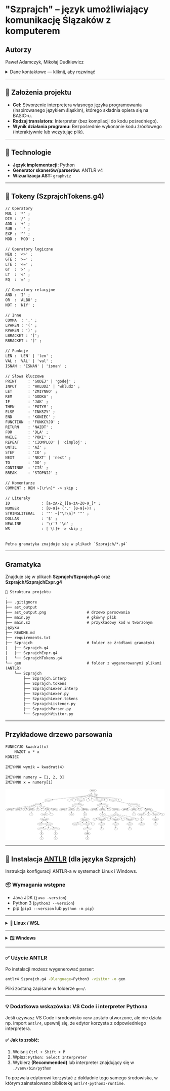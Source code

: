 # "Szprajch" – język umożliwiający komunikację Ślązaków z komputerem

## Autorzy  
Paweł Adamczyk, Mikołaj Dudkiewicz  

<details>
  <summary>Dane kontaktowe — kliknij, aby rozwinąć</summary>
  Email: 
        <br>adamczyk@student.agh.edu.pl
        <br>mdudkiewicz@student.agh.edu.pl
</details>

---

## 📌 Założenia projektu

- **Cel:** Stworzenie interpretera własnego języka programowania (inspirowanego językiem śląskim), którego składnia opiera się na BASIC-u.  
- **Rodzaj translatora:** Interpreter (bez kompilacji do kodu pośredniego).  
- **Wynik działania programu:** Bezpośrednie wykonanie kodu źródłowego (interaktywnie lub wczytując plik).  

---

## 🧰 Technologie

- **Język implementacji:** Python  
- **Generator skanerów/parserów:** ANTLR v4  
- **Wizualizacja AST:** `graphviz`

---

## 🧱 Tokeny (SzprajchTokens.g4)

```antlr
// Operatory
MUL : '*' ;
DIV : '/' ;
ADD : '+' ;
SUB : '-' ;
EXP : '^' ;
MOD : 'MOD' ;

// Operatory logiczne
NEQ : '<>' ;
GTE : '>=' ;
LTE : '<=' ;
GT  : '>' ;
LT  : '<' ;
EQ  : '=' ;

// Operatory relacyjne
AND : 'I' ;
OR  : 'ALBO' ;
NOT : 'NIY' ;

// Inne
COMMA  : ',' ;
LPAREN : '(' ;
RPAREN : ')' ;
LBRACKET : '['; 
RBRACKET : ']' ;

// Funkcje
LEN : 'LEN' | 'len' ;
VAL : 'VAL' | 'val' ;
ISNAN : 'ISNAN' | 'isnan' ;

// Słowa kluczowe
PRINT     : 'GODEJ' | 'godej' ;
INPUT     : 'WKLUDZ' | 'wkludz' ;
LET       : 'ZMIYNNO' ;
REM       : 'GODKA' ;
IF        : 'JAK' ;
THEN      : 'POTYM' ;
ELSE      : 'INKSZY' ;
END       : 'KONIEC' ;
FUNCTION  : 'FUNKCYJO' ;
RETURN    : 'NAZOT' ;
FOR       : 'DLA' ;
WHILE     : 'PÓKI' ;
REPEAT    : 'CIOMPLOJ' | 'cimploj' ;
UNTIL     : 'AŻ' ;
STEP      : 'CO' ;
NEXT      : 'NEXT' | 'next' ;
TO        : 'DO' ;
CONTINUE  : 'CIŚ' ;
BREAK     : 'STOPNIJ' ;

// Komentarze
COMMENT : REM ~[\r\n]* -> skip ;

// Literały
ID              : [a-zA-Z_][a-zA-Z0-9_]* ;
NUMBER          : [0-9]+ ('.' [0-9]+)? ;
STRINGLITERAL   : '"' ~["\r\n]* '"' ;
DOLLAR          : '$' ;
NEWLINE         : '\r'? '\n' ;
WS              : [ \t]+ -> skip ;


Pełna gramatyka znajduje się w plikach `Szprajch/*.g4`
```
---

## Gramatyka
Znajduje się w plikach **Szprajch/Szprajch.g4** oraz **Szprajch/SzprajchExpr.g4**

```text
📁 Struktura projektu
.
├── .gitignore
├── ast_output
├── ast_output.png                  # drzewo parsowania
├── main.py                         # główny plik 
├── main.sz                         # przykładowy kod w tworzonym języku
├── README.md
├── requirements.txt
├── Szprajch                        # folder ze źródłami gramatyki
│   ├── Szprajch.g4
│   ├── SzprajchExpr.g4
│   └── SzprajchTokens.g4
└── gen                             # folder z wygenerowanymi plikami (ANTLR)
    └── Szprajch
        ├── Szprajch.interp
        ├── Szprajch.tokens
        ├── SzprajchLexer.interp
        ├── SzprajchLexer.py
        ├── SzprajchLexer.tokens
        ├── SzprajchListener.py
        ├── SzprajchParser.py
        └── SzprajchVisitor.py
```

---

## Przykładowe drzewo parsowania
```
FUNKCYJO kwadrat(x)
    NAZOT x * x
KONIEC

ZMIYNNO wynik = kwadrat(4)

ZMIYNNO numery = [1, 2, 3]
ZMIYNNO x = numery[1]
```

![Drzewko](ast_output.png)

---

## 🔧 Instalacja [ANTLR](https://www.youtube.com/watch?v=dQw4w9WgXcQ) (dla języka Szprajch)

Instrukcja konfiguracji ANTLR-a w systemach Linux i Windows.

### 📦 Wymagania wstępne

- Java JDK (`java -version`)
- Python 3 (`python3 --version`)
- pip (`pip3 --version` lub `python -m pip`)

---
<details>
  <summary><strong>🐧 Linux / WSL</strong></summary>

#### 1. Pobierz ANTLR

```bash
cd /usr/local/lib
sudo curl -O https://www.antlr.org/download/antlr-4.13.1-complete.jar

### 2. Dodaj alias i CLASSPATH

```bash
echo "export CLASSPATH=\"/usr/local/lib/antlr-4.13.1-complete.jar:\$CLASSPATH\"" >> ~/.bashrc
echo "alias antlr4='java -jar /usr/local/lib/antlr-4.13.1-complete.jar'" >> ~/.bashrc
source ~/.bashrc
```

#### 3. Stwórz środowisko wirtualne i zainstaluj bibliotekę ANTLR

```bash
cd /ścieżka/do/projektu
python3 -m venv venv
source venv/bin/activate
pip install antlr4-python3-runtime
```
</details>

---

<details>
  <summary><strong>🪟 Windows</strong></summary>

#### 1. Pobierz ANTLR

Pobierz plik `.jar` z:

[https://www.antlr.org/download/antlr-4.13.1-complete.jar](https://www.antlr.org/download/antlr-4.13.1-complete.jar)

Zapisz np. do `C:\antlr\antlr-4.13.1-complete.jar`

#### 2. Ustaw zmienne środowiskowe

W `cmd` lub `PowerShell`:

```cmd
setx CLASSPATH "C:\antlr\antlr-4.13.1-complete.jar;%CLASSPATH%"
```

Stwórz plik `antlr4.bat` np. w `C:\antlr\bin`:

```bat
@echo off
java -jar C:\antlr\antlr-4.13.1-complete.jar %*
```

Dodaj ten folder do `PATH`.

#### 3. Utwórz środowisko i zainstaluj bibliotekę

```powershell
cd C:\ścieżka\do\projektu
python -m venv venv
.\venv\Scripts\activate
pip install antlr4-python3-runtime
```
</details>

---

### ✅ Użycie ANTLR

Po instalacji możesz wygenerować parser:

```bash
antlr4 Szprajch.g4 -Dlanguage=Python3 -visitor -o gen
```

Pliki zostaną zapisane w folderze `gen/`.

---

### 💡 Dodatkowa wskazówka: VS Code i interpreter Pythona

Jeśli używasz VS Code i środowisko `venv` zostało utworzone, ale nie działa np. import `antlr4`, upewnij się, że edytor korzysta z odpowiedniego interpretera.

#### ✅ Jak to zrobić:
1. Wciśnij `Ctrl + Shift + P`
2. Wpisz: `Python: Select Interpreter`
3. Wybierz **(Recommended)** lub interpreter znajdujący się w `./venv/bin/python`

To pozwala edytorowi korzystać z dokładnie tego samego środowiska, w którym zainstalowano bibliotekę `antlr4-python3-runtime`.
